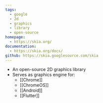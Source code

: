 ```yaml
---
tags:
  - google
  - 2d
  - graphics
  - library
  - open-source
homepage:
  - https://skia.org/
documentation:
  - https://skia.org/docs/
github: https://skia.googlesource.com/skia
---
```

- An open-source 2D graphics library
- Serves as graphics engine for:
	- [[Chrome]]
	- [[ChromeOS]]
	- [[Android]]
	- [[Flutter]]